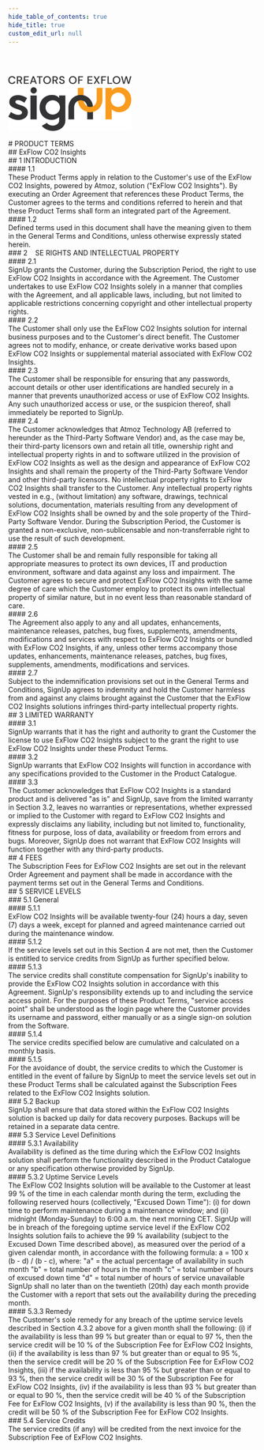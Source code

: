 ```yaml
---
hide_table_of_contents: true
hide_title: true
custom_edit_url: null
---
```

<div class="agreement-doc">
<br/><br/>

![SignUp Software](./img/signup_logo_black.png)

<div class="paragraph-big">
# PRODUCT TERMS
</div>
<div class="paragraph-medium">
## ExFlow CO2 Insights
</div>

<div class="paragraph-medium">
## 1 INTRODUCTION
</div>
<div class="paragraph">
#### 1.1<div class="paragraph-text">These Product Terms apply in relation to the Customer's use of the ExFlow CO2 Insights, powered by Atmoz, solution ("ExFlow CO2 Insights"). By executing an Order Agreement that references these Product Terms, the Customer agrees to the terms and conditions referred to herein and that these Product Terms shall form an integrated part of the Agreement.</div>
</div>

<div class="paragraph">
#### 1.2<div class="paragraph-text">Defined terms used in this document shall have the meaning given to them in the General Terms and Conditions, unless otherwise expressly stated herein.</div>
</div>

<div class="paragraph-big">
### 2&nbsp;&nbsp;&nbsp;&nbsp;SE RIGHTS AND INTELLECTUAL PROPERTY
</div>
<div class="paragraph">
#### 2.1<div class="paragraph-text">SignUp grants the Customer, during the Subscription Period, the right to use ExFlow CO2 Insights in accordance with the Agreement. The Customer undertakes to use ExFlow CO2 Insights solely in a manner that complies with the Agreement, and all applicable laws, including, but not limited to applicable restrictions concerning copyright and other intellectual property rights.</div>
</div>

<div class="paragraph">
#### 2.2<div class="paragraph-text">The Customer shall only use the ExFlow CO2 Insights solution for internal business purposes and to the Customer's direct benefit. The Customer agrees not to modify, enhance, or create derivative works based upon ExFlow CO2 Insights or supplemental material associated with ExFlow CO2 Insights.</div>
</div>

<div class="paragraph">
#### 2.3<div class="paragraph-text">The Customer shall be responsible for ensuring that any passwords, account details or other user identifications are handled securely in a manner that prevents unauthorized access or use of ExFlow CO2 Insights. Any such unauthorized access or use, or the suspicion thereof, shall immediately be reported to SignUp.</div>
</div>

<div class="paragraph">
#### 2.4<div class="paragraph-text">The Customer acknowledges that Atmoz Technology AB (referred to hereunder as the Third-Party Software Vendor) and, as the case may be, their third-party licensors own and retain all title, ownership right and intellectual property rights in and to software utilized in the provision of ExFlow CO2 Insights as well as the design and appearance of ExFlow CO2 Insights and shall remain the property of the Third-Party Software Vendor and other third-party licensors. No intellectual property rights to ExFlow CO2 Insights shall transfer to the Customer. Any intellectual property rights vested in e.g., (without limitation) any software, drawings, technical solutions, documentation, materials resulting from any development of ExFlow CO2 Insights shall be owned by and the sole property of the Third-Party Software Vendor. During the Subscription Period, the Customer is granted a non-exclusive, non-sublicensable and non-transferrable right to use the result of such development.</div>
</div>

<div class="paragraph">
#### 2.5<div class="paragraph-text">The Customer shall be and remain fully responsible for taking all appropriate measures to protect its own devices, IT and production environment, software and data against any loss and impairment. The Customer agrees to secure and protect ExFlow CO2 Insights with the same degree of care which the Customer employ to protect its own intellectual property of similar nature, but in no event less than reasonable standard of care.</div>
</div>

<div class="paragraph">
#### 2.6<div class="paragraph-text">The Agreement also apply to any and all updates, enhancements, maintenance releases, patches, bug fixes, supplements, amendments, modifications and services with respect to ExFlow CO2 Insights or bundled with ExFlow CO2 Insights, if any, unless other terms accompany those updates, enhancements, maintenance releases, patches, bug fixes, supplements, amendments, modifications and services.</div>
</div>

<div class="paragraph">
#### 2.7<div class="paragraph-text">Subject to the indemnification provisions set out in the General Terms and Conditions, SignUp agrees to indemnity and hold the Customer harmless from and against any claims brought against the Customer that the ExFlow CO2 Insights solutions infringes third-party intellectual property rights.</div>
</div>

<div class="paragraph-medium">
## 3 LIMITED WARRANTY
</div>
<div class="paragraph">
#### 3.1<div class="paragraph-text">SignUp warrants that it has the right and authority to grant the Customer the license to use ExFlow CO2 Insights subject to the grant the right to use ExFlow CO2 Insights under these Product Terms.</div>
</div>

<div class="paragraph">
#### 3.2<div class="paragraph-text">SignUp warrants that ExFlow CO2 Insights will function in accordance with any specifications provided to the Customer in the Product Catalogue.</div>
</div>

<div class="paragraph">
#### 3.3<div class="paragraph-text">The Customer acknowledges that ExFlow CO2 Insights is a standard product and is delivered "as is" and SignUp, save from the limited warranty in Section 3.2, leaves no warranties or representations, whether expressed or implied to the Customer with regard to ExFlow CO2 Insights and expressly disclaims any liability, including but not limited to, functionality, fitness for purpose, loss of data, availability or freedom from errors and bugs. Moreover, SignUp does not warrant that ExFlow CO2 Insights will function together with any third-party products.</div>
</div>

<div class="paragraph-medium">
## 4 FEES
</div>
The Subscription Fees for ExFlow CO2 Insights are set out in the relevant Order Agreement and payment shall be made in accordance with the payment terms set out in the General Terms and Conditions.

<div class="paragraph-medium">
## 5 SERVICE LEVELS
</div>
<div class="paragraph-big">
### 5.1 General
</div>
<div class="paragraph">
#### 5.1.1<div class="paragraph-text">ExFlow CO2 Insights will be available twenty-four (24) hours a day, seven (7) days a week, except for planned and agreed maintenance carried out during the maintenance window.</div>
</div>

<div class="paragraph">
#### 5.1.2<div class="paragraph-text">If the service levels set out in this Section 4 are not met, then the Customer is entitled to service credits from SignUp as further specified below.</div>
</div>

<div class="paragraph">
#### 5.1.3<div class="paragraph-text">The service credits shall constitute compensation for SignUp's inability to provide the ExFlow CO2 Insights solution in accordance with this Agreement. SignUp's responsibility extends up to and including the service access point. For the purposes of these Product Terms, "service access point" shall be understood as the login page where the Customer provides its username and password, either manually or as a single sign-on solution from the Software.</div>
</div>

<div class="paragraph">
#### 5.1.4<div class="paragraph-text">The service credits specified below are cumulative and calculated on a monthly basis.</div>
</div>

<div class="paragraph">
#### 5.1.5<div class="paragraph-text">For the avoidance of doubt, the service credits to which the Customer is entitled in the event of failure by SignUp to meet the service levels set out in these Product Terms shall be calculated against the Subscription Fees related to the ExFlow CO2 Insights solution.</div>
</div>

<div class="paragraph-big">
### 5.2 Backup
</div>
SignUp shall ensure that data stored within the ExFlow CO2 Insights solution is backed up daily for data recovery purposes. Backups will be retained in a separate data centre.

<div class="paragraph-big">
### 5.3 Service Level Definitions
</div>
<div class="paragraph-big">
#### 5.3.1 Availability
</div>
Availability is defined as the time during which the ExFlow CO2 Insights solution shall perform the functionality described in the Product Catalogue or any specification otherwise provided by SignUp.

<div class="paragraph-big">
#### 5.3.2 Uptime Service Levels
</div>
The ExFlow CO2 Insights solution will be available to the Customer at least 99 % of the time in each calendar month during the term, excluding the following reserved hours (collectively, "Excused Down Time"):
(i) for down time to perform maintenance during a maintenance window; and
(ii) midnight (Monday-Sunday) to 6:00 a.m. the next morning CET.
SignUp will be in breach of the foregoing uptime service level if the ExFlow CO2 Insights solution fails to achieve the 99 % availability (subject to the Excused Down Time described above), as measured over the period of a given calendar month, in accordance with the following formula:
a = 100 x (b - d) / (b - c), where:
"a" = the actual percentage of availability in such month
"b" = total number of hours in the month
"c" = total number of hours of excused down time
"d" = total number of hours of service unavailable
SignUp shall no later than on the twentieth (20th) day each month provide the Customer with a report that sets out the availability during the preceding month.

<div class="paragraph-big">
#### 5.3.3 Remedy
</div>
The Customer's sole remedy for any breach of the uptime service levels described in Section 4.3.2 above for a given month shall the following:
(i) if the availability is less than 99 % but greater than or equal to 97 %, then the service credit will be 10 % of the Subscription Fee for ExFlow CO2 Insights,
(ii) if the availability is less than 97 % but greater than or equal to 95 %, then the service credit will be 20 % of the Subscription Fee for ExFlow CO2 Insights,
(iii) if the availability is less than 95 % but greater than or equal to 93 %, then the service credit will be 30 % of the Subscription Fee for ExFlow CO2 Insights,
(iv) if the availability is less than 93 % but greater than or equal to 90 %, then the service credit will be 40 % of the Subscription Fee for ExFlow CO2 Insights,
(v) if the availability is less than 90 %, then the credit will be 50 % of the Subscription Fee for ExFlow CO2 Insights.

<div class="paragraph-big">
### 5.4 Service Credits
</div>
The service credits (if any) will be credited from the next invoice for the Subscription Fee of ExFlow CO2 Insights.

</div>
